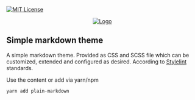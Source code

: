[![MIT License][license-shield]][license-url]

<p align="center">
  <a href="https://github.com/tguelcan/markdown">
    <img src="https://fontmeme.com/permalink/200707/a8fc91a643e3f11f003651fceb48d2b5.png" alt="Logo">
  </a>
</p>


## Simple markdown theme

A simple markdown theme. Provided as CSS and SCSS file which can be customized, extended and configured as desired.
According to [Stylelint](https://stylelint.io/) standards.

Use the content or add via yarn/npm

```sh
yarn add plain-markdown
```

[license-shield]: https://img.shields.io/github/license/tguelcan/restexpress.svg?style=flat-square
[license-url]: https://github.com/tguelcan/markdown/blob/master/LICENSE
